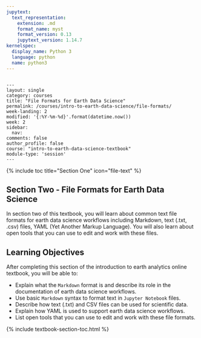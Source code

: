```yaml
---
jupytext:
  text_representation:
    extension: .md
    format_name: myst
    format_version: 0.13
    jupytext_version: 1.14.7
kernelspec:
  display_name: Python 3
  language: python
  name: python3
---
```


```{raw-cell}

---
layout: single
category: courses
title: "File Formats for Earth Data Science"
permalink: /courses/intro-to-earth-data-science/file-formats/
week-landing: 2
modified: '{:%Y-%m-%d}'.format(datetime.now())
week: 2
sidebar:
  nav:
comments: false
author_profile: false
course: "intro-to-earth-data-science-textbook"
module-type: 'session'
---
```

{% include toc title="Section One" icon="file-text" %}

<div class="notice--info" markdown="1">

## <i class="fa fa-ship" aria-hidden="true"></i> Section Two - File Formats for Earth Data Science

In section two of this textbook, you will learn about common text file formats for earth data science workflows including Markdown, text (.txt, .csv) files, YAML (Yet Another Markup Language). You will also learn about open tools that you can use to edit and work with these files.


## <i class="fa fa-graduation-cap" aria-hidden="true"></i> Learning Objectives

After completing this section of the introduction to earth analytics online textbook, you will be able to:

* Explain what the `Markdown` format is and describe its role in the documentation of earth data science workflows.
* Use basic `Markdown` syntax to format text in `Jupyter Notebook` files.
* Describe how text (.txt) and CSV files can be used for scientific data.
* Explain how YAML is used to support earth data science workflows.
* List open tools that you can use to edit and work with these file formats.

</div>


{% include textbook-section-toc.html %}

```{code-cell} ipython3

```
